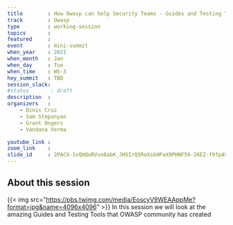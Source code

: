 ```yaml
---
title        : How Owasp can help Security Teams - Guides and Testing Tools
track        : Owasp
type         : working-session
topics       :
featured     :
event        : mini-summit
when_year    : 2021
when_month   : Jan
when_day     : Tue
when_time    : WS-3
hey_summit   : TBD
session_slack:
#status       : draft
description  :
organizers   :
    - Dinis Cruz
    - Sam Stepanyan
    - Grant Ongers
    - Vandana Verma

youtube_link :
zoom_link    :
slide_id     : 2PACX-1vQHQoRVvo6abK_JHSIrQ5RoXsbHPaX9PHNF59-26EZ-f9fpAVNV8hAqkKZqHwZPnIxmtPVc6QWqw6Dc
---
```


## About this session

{{< img src="https://pbs.twimg.com/media/EoscyV9WEAAppMe?format=jpg&name=4096x4096" >}} 
In this session we will look at the amazing Guides and Testing Tools that OWASP community has created
